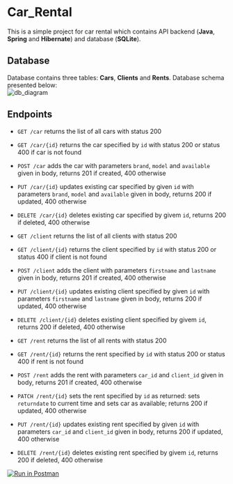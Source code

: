 # Car_Rental
This is a simple project for car rental which contains API backend (<b>Java</b>, <b>Spring</b> and <b>Hibernate</b>) and database (<b>SQLite</b>).  

## Database
Database contains three tables: <b>Cars</b>, <b>Clients</b> and <b>Rents</b>. Database schema presented below:  
![db_diagram](https://user-images.githubusercontent.com/56699286/142764905-d4dc54ad-247b-4316-8cde-ab3d8202262e.PNG)

## Endpoints
* `GET /car` returns the list of all cars with status 200  
* `GET /car/{id}` returns the car specified by `id` with status 200 or status 400 if car is not found  
* `POST /car` adds the car with parameters `brand`, `model` and `available` given in body, returns 201 if created, 400 otherwise  
* `PUT /car/{id}` updates existing car specified by given `id` with parameters `brand`, `model` and `available` given in body, returns 200 if updated, 400 otherwise  
* `DELETE /car/{id}` deletes existing car specified by givem `id`, returns 200 if deleted, 400 otherwise  

* `GET /client` returns the list of all clients with status 200  
* `GET /client/{id}` returns the client specified by `id` with status 200 or status 400 if client is not found  
* `POST /client` adds the client with parameters `firstname` and `lastname` given in body, returns 201 if created, 400 otherwise  
* `PUT /client/{id}` updates existing client specified by given `id` with parameters `firstname` and `lastname` given in body, returns 200 if updated, 400 otherwise  
* `DELETE /client/{id}` deletes existing client specified by givem `id`, returns 200 if deleted, 400 otherwise  

* `GET /rent` returns the list of all rents with status 200  
* `GET /rent/{id}` returns the rent specified by `id` with status 200 or status 400 if rent is not found  
* `POST /rent` adds the rent with parameters `car_id` and `client_id` given in body, returns 201 if created, 400 otherwise  
* `PATCH /rent/{id}` sets the rent specified by `id` as returned: sets `returndate` to current time and sets car as available; returns 200 if updated, 400 otherwise
* `PUT /rent/{id}` updates existing rent specified by given `id` with parameters `car_id` and `client_id` given in body, returns 200 if updated, 400 otherwise  
* `DELETE /rent/{id}` deletes existing rent specified by givem `id`, returns 200 if deleted, 400 otherwise  

[![Run in Postman](https://run.pstmn.io/button.svg)](https://app.getpostman.com/run-collection/11539571-9788c0b5-fee4-437c-a76e-08d25ee6460c?action=collection%2Ffork&collection-url=entityId%3D11539571-9788c0b5-fee4-437c-a76e-08d25ee6460c%26entityType%3Dcollection%26workspaceId%3D2cca9ce2-a2e9-4383-a2f9-de59616e4bc6)
